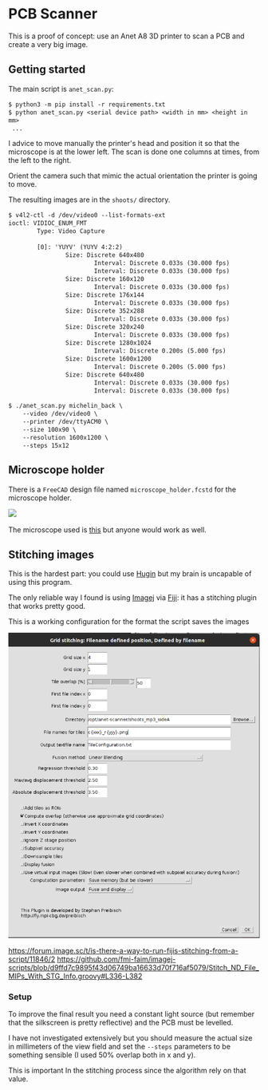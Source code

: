 # PCB Scanner

This is a proof of concept: use an Anet A8 3D printer to scan
a PCB and create a very big image.

## Getting started

The main script is ``anet_scan.py``:

```
$ python3 -m pip install -r requirements.txt
$ python anet_scan.py <serial device path> <width in mm> <height in mm>
 ...
```

I advice to move manually the printer's head and position it so that the microscope
is at the lower left. The scan is done one columns at times, from the left to the right.

Orient the camera such that mimic the actual orientation the printer is going to move.

The resulting images are in the ``shoots/`` directory.

```
$ v4l2-ctl -d /dev/video0 --list-formats-ext
ioctl: VIDIOC_ENUM_FMT
        Type: Video Capture

        [0]: 'YUYV' (YUYV 4:2:2)
                Size: Discrete 640x480
                        Interval: Discrete 0.033s (30.000 fps)
                        Interval: Discrete 0.033s (30.000 fps)
                Size: Discrete 160x120
                        Interval: Discrete 0.033s (30.000 fps)
                Size: Discrete 176x144
                        Interval: Discrete 0.033s (30.000 fps)
                Size: Discrete 352x288
                        Interval: Discrete 0.033s (30.000 fps)
                Size: Discrete 320x240
                        Interval: Discrete 0.033s (30.000 fps)
                Size: Discrete 1280x1024
                        Interval: Discrete 0.200s (5.000 fps)
                Size: Discrete 1600x1200
                        Interval: Discrete 0.200s (5.000 fps)
                Size: Discrete 640x480
                        Interval: Discrete 0.033s (30.000 fps)
                        Interval: Discrete 0.033s (30.000 fps)
```

```
$ ./anet_scan.py michelin_back \
    --video /dev/video0 \
    --printer /dev/ttyACM0 \
    --size 100x90 \
    --resolution 1600x1200 \
    --steps 15x12
```

## Microscope holder

There is a ``FreeCAD`` design file named ``microscope_holder.fcstd`` for the microscope
holder.

![](holder.png)

The microscope used is [this](https://www.aliexpress.com/item/High-Quality-2-0-MP-HD-Android-phones-500X-USB-digital-microscope-electron-microscope-enlarge-for/32697275807.html)
but anyone would work as well.

## Stitching images

This is the hardest part: you could use [Hugin](http://hugin.sourceforge.net/)
but my brain is uncapable of using this program.

The only reliable way I found is using [Imagej](ImageJ.net) via [Fiji](https://imagej.net/software/fiji/):
it has a stitching plugin that works pretty good.

This is a working configuration for the format the script saves the images

![](stitching-configuration.png)

https://forum.image.sc/t/is-there-a-way-to-run-fijis-stitching-from-a-script/11846/2
https://github.com/fmi-faim/imagej-scripts/blob/d9ffd7c9895f43d06749ba16633d70f716af5079/Stitch_ND_File_MIPs_With_STG_Info.groovy#L336-L382

### Setup

To improve the final result you need a constant light source (but remember that
the silkscreen is pretty reflective) and the PCB must be levelled.

I have not investigated extensively but you should measure the actual size in
millimeters of the view field and set the ``--steps`` parameters to be something
sensible (I used 50% overlap both in x and y).

This is important In the stitching process since the algorithm rely on that value.

